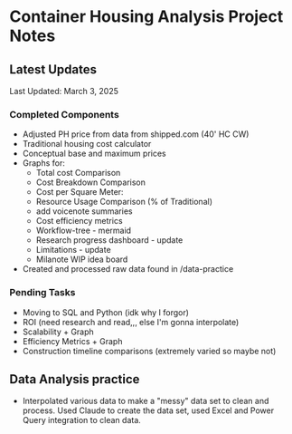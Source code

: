 # Container Housing Analysis Project Notes

## Latest Updates

Last Updated: March 3, 2025

### Completed Components

- Adjusted PH price from data from shipped.com (40' HC CW)
- Traditional housing cost calculator
- Conceptual base and maximum prices
- Graphs for:
  - Total cost Comparison
  - Cost Breakdown Comparison
  - Cost per Square Meter:
  - Resource Usage Comparison (% of Traditional)
  - add voicenote summaries
  - Cost efficiency metrics
  - Workflow-tree - mermaid
  - Research progress dashboard - update
  - Limitations - update
  - Milanote WIP idea board
- Created and processed raw data found in /data-practice

### Pending Tasks
- Moving to SQL and Python (idk why I forgor)
- ROI (need research and read,,, else I'm gonna interpolate)
- Scalability + Graph
- Efficiency Metrics + Graph
- Construction timeline comparisons (extremely varied so maybe not)

## Data Analysis practice

- Interpolated various data to make a "messy" data set to clean and process. Used Claude to create the data set, used Excel and Power Query integration to clean data. 
